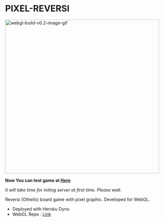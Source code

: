 # PIXEL-REVERSI

<img src="https://user-images.githubusercontent.com/25034289/104323883-0f61ff00-552a-11eb-94fe-715609c8b868.gif" alt="webgl-build-v0.2-image-gif" width="500"/>

**Now You can test game at [Here](http://pixel-reversi.herokuapp.com/)**

*It will take time for initing server at first time. Please wait.*

Reversi (Othello) board game with pixel graphic. Developed for WebGL.

- Deployed with Heroku Dyno
- WebGL Repo : [Link](https://github.com/lutca1320/Reversi-WebGL)
